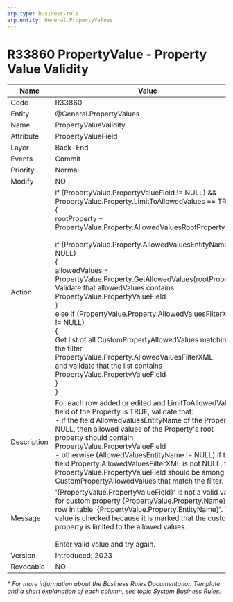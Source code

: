 ```yaml
---
erp.type: business-rule
erp.entity: General.PropertyValues
---
```


# R33860 PropertyValue - Property Value Validity

| Name | Value |
| ---- | ----- |
| Code | R33860 |
| Entity | @General.PropertyValues |
| Name | PropertyValueValidity |
| Attribute | PropertyValueField |
| Layer | Back-End |
| Events | Commit |
| Priority | Normal |
| Modify | NO |
| Action | if (PropertyValue.PropertyValueField != NULL) && PropertyValue.Property.LimitToAllowedValues == TRUE) <br> { <br>    rootProperty = PropertyValue.Property.AllowedValuesRootProperty <br> <br>     if (PropertyValue.Property.AllowedValuesEntityName == NULL) <br>     {<br>         allowedValues = PropertyValue.Property.GetAllowedValues(rootProperty) <br>         Validate that allowedValues contains PropertyValue.PropertyValueField <br>     } <br>    else if (PropertyValue.Property.AllowedValuesFilterXML != NULL) <br>     { <br>         Get list of all CustomPropertyAllowedValues matching the filter PropertyValue.Property.AllowedValuesFilterXML <br>         and validate that the list contains PropertyValue.PropertyValueField <br>     } <br> } 	 |
| Description| For each row added or edited and LimitToAllowedValues field of the Property is TRUE, validate that: <br> - if the field AllowedValuesEntityName of the Property is NULL, then allowed values of the Property's root property should contain PropertyValue.PropertyValueField <br> - otherwise (AllowedValuesEntityName != NULL) if the field Property.AllowedValuesFilterXML is not NULL, then PropertyValue.PropertyValueField should be among CustomPropertyAllowedValues that match the filter.|
| Message | '{PropertyValue.PropertyValueField}' is not a valid value for custom property {PropertyValue.Property.Name} for row in table '{PropertyValue.Property.EntityName}'. The value is checked because it is marked that the custom property is limited to the allowed values. <br><br> Enter valid value and try again.|
| Version | Introduced: 2023 |
| Revocable | NO |

*\* For more information about the Business Rules Documentation Template and a short explanation of each column, see
topic [System Business Rules](../templates/template-description-system-business-rules.md).*
